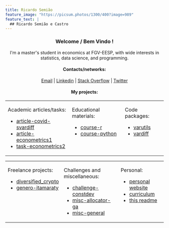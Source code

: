 ```yaml
---
title: Ricardo Semião
feature_image: "https://picsum.photos/1300/400?image=989"
feature_text: |
  ## Ricardo Semião e Castro
---
```


<link rel="stylesheet" href="https://cdnjs.cloudflare.com/ajax/libs/font-awesome/5.15.3/css/all.min.css">

<h3 align="center">Welcome / Bem Vindo !</h3>

<p align="center">I'm a master's student in economics at FGV-EESP, with wide interests in statistics, data science, and programming.</p>


<h4 align="center">Contacts/networks:</h4>
<p align="center">
    <a href="mailto:ricardo.semiao@outlook.com"><i class="fas fa-envelope"></i> Email</a> |
    <a href="https://linkedin.com/in/ricardo-semiao"><i class="fab fa-linkedin"></i> Linkedin</a> |
    <a href="https://stackoverflow.com/users/13048728"><i class="fab fa-stack-overflow"></i> Stack Overflow</a> |
    <a href="https://twitter.com/ricardo_semiao"><i class="fab fa-twitter"></i> Twitter</a>
</p>

<h4 align="center">My projects:</h4>
<div align="center">
<table>
    <tr>
        <td valign="top">
            <p>Academic articles/tasks:</p>
            <ul>
                <li><a href="https://github.com/ricardo-semiao/article-covid-svardiff">article-covid-svardiff</a></li>
                <li><a href="https://github.com/ricardo-semiao/article-econometrics1">article-econometrics1</a></li>
                <li><a href="https://github.com/ricardo-semiao/task-econometrics2">task-econometrics2</a></li>
            </ul>
        </td>
        <td valign="top">
            <p>Educational materials:</p>
            <ul>
                <li><a href="https://github.com/ricardo-semiao/course-r">course-r</a></li>
                <li><a href="https://github.com/ricardo-semiao/course-python">course-python</a></li>
            </ul>
        </td>
        <td valign="top">
            <p>Code packages:</p>
            <ul>
                <li><a href="https://github.com/ricardo-semiao/varutils">varutils</a></li>
                <li><a href="https://github.com/ricardo-semiao/vardiff">vardiff</a></li>
            </ul>
        </td>
    </tr>
</table>
</div>

<div align="center">
<table>
    <tr>
        <td valign="top">
            <p>Freelance projects:</p>
            <ul>
                <li><a href="https://github.com/mevaldt/diversified_crypto">diversified_crypto</a></li>
                <li><a href="https://github.com/ricardo-semiao/genero-itamaraty">genero-itamaraty</a></li>
            </ul>
        </td>
        <td valign="top">
            <p>Challenges and miscellaneous:</p>
            <ul>
                <li><a href="https://github.com/ricardo-semiao/challenge-constdev">challenge-constdev</a></li>
                <li><a href="https://github.com/ricardo-semiao/misc-allocator-ga">misc-allocator-ga</a></li>
                <li><a href="https://github.com/ricardo-semiao/misc-general">misc-general</a></li>
            </ul>
        </td>
        <td valign="top">
            <p>Personal:</p>
            <ul>
                <li><a href="https://github.com/ricardo-semiao/ricardo-semiao.github.io/">personal website</a></li>
                <li><a href="https://github.com/ricardo-semiao/ricardo-semiao-cv">curriculum</a></li>
                <li><a href="https://github.com/ricardo-semiao/ricardo-semiao">this readme</a></li>
            </ul>
        </td>
    </tr>
</table>
</div>
